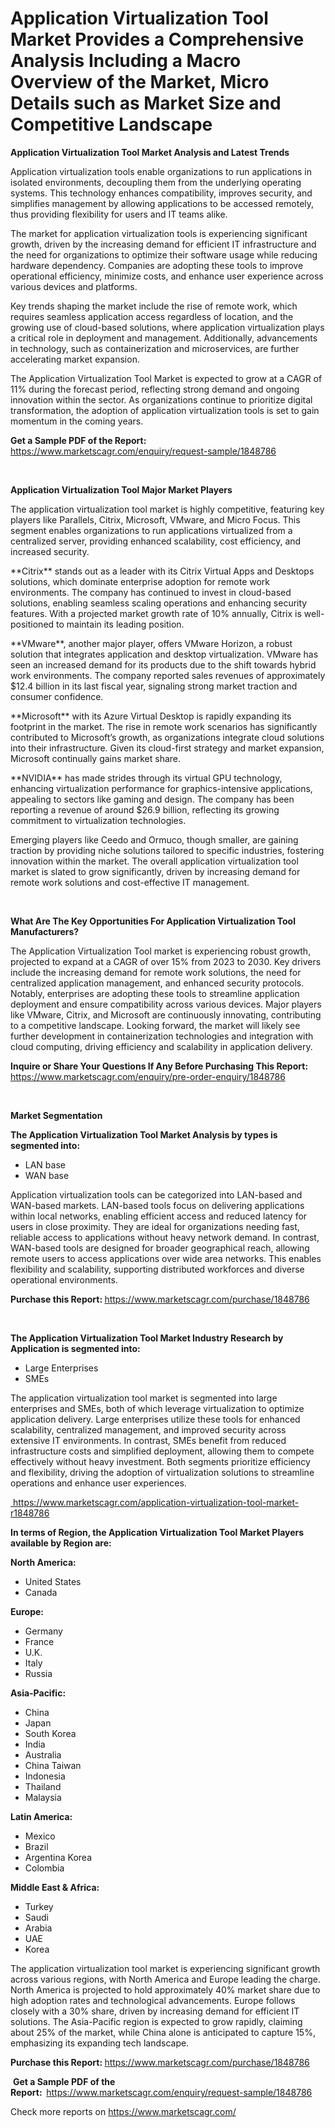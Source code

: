 <p><h1>Application Virtualization Tool Market Provides a Comprehensive Analysis Including a Macro Overview of the Market, Micro Details such as Market Size and Competitive Landscape</h1></p><p><strong>Application Virtualization Tool Market Analysis and Latest Trends</strong></p>
<p><p>Application virtualization tools enable organizations to run applications in isolated environments, decoupling them from the underlying operating systems. This technology enhances compatibility, improves security, and simplifies management by allowing applications to be accessed remotely, thus providing flexibility for users and IT teams alike.</p><p>The market for application virtualization tools is experiencing significant growth, driven by the increasing demand for efficient IT infrastructure and the need for organizations to optimize their software usage while reducing hardware dependency. Companies are adopting these tools to improve operational efficiency, minimize costs, and enhance user experience across various devices and platforms.</p><p>Key trends shaping the market include the rise of remote work, which requires seamless application access regardless of location, and the growing use of cloud-based solutions, where application virtualization plays a critical role in deployment and management. Additionally, advancements in technology, such as containerization and microservices, are further accelerating market expansion.</p><p>The Application Virtualization Tool Market is expected to grow at a CAGR of 11% during the forecast period, reflecting strong demand and ongoing innovation within the sector. As organizations continue to prioritize digital transformation, the adoption of application virtualization tools is set to gain momentum in the coming years.</p></p>
<p><strong>Get a Sample PDF of the Report:&nbsp;</strong> <a href="https://www.marketscagr.com/enquiry/request-sample/1848786?utm_campaign=2799&utm_medium=2&utm_source=Github&utm_content=ia&utm_term=11032025&utm_id=application-virtualization-tool">https://www.marketscagr.com/enquiry/request-sample/1848786</a></p>
<p>&nbsp;</p>
<p><strong>Application Virtualization Tool Major Market Players</strong></p>
<p><p>The application virtualization tool market is highly competitive, featuring key players like Parallels, Citrix, Microsoft, VMware, and Micro Focus. This segment enables organizations to run applications virtualized from a centralized server, providing enhanced scalability, cost efficiency, and increased security.</p><p>**Citrix** stands out as a leader with its Citrix Virtual Apps and Desktops solutions, which dominate enterprise adoption for remote work environments. The company has continued to invest in cloud-based solutions, enabling seamless scaling operations and enhancing security features. With a projected market growth rate of 10% annually, Citrix is well-positioned to maintain its leading position.</p><p>**VMware**, another major player, offers VMware Horizon, a robust solution that integrates application and desktop virtualization. VMware has seen an increased demand for its products due to the shift towards hybrid work environments. The company reported sales revenues of approximately $12.4 billion in its last fiscal year, signaling strong market traction and consumer confidence.</p><p>**Microsoft** with its Azure Virtual Desktop is rapidly expanding its footprint in the market. The rise in remote work scenarios has significantly contributed to Microsoft’s growth, as organizations integrate cloud solutions into their infrastructure. Given its cloud-first strategy and market expansion, Microsoft continually gains market share.</p><p>**NVIDIA** has made strides through its virtual GPU technology, enhancing virtualization performance for graphics-intensive applications, appealing to sectors like gaming and design. The company has been reporting a revenue of around $26.9 billion, reflecting its growing commitment to virtualization technologies.</p><p>Emerging players like Ceedo and Ormuco, though smaller, are gaining traction by providing niche solutions tailored to specific industries, fostering innovation within the market. The overall application virtualization tool market is slated to grow significantly, driven by increasing demand for remote work solutions and cost-effective IT management.</p></p>
<p>&nbsp;</p>
<p><strong>What Are The Key Opportunities For Application Virtualization Tool Manufacturers?</strong></p>
<p><p>The Application Virtualization Tool market is experiencing robust growth, projected to expand at a CAGR of over 15% from 2023 to 2030. Key drivers include the increasing demand for remote work solutions, the need for centralized application management, and enhanced security protocols. Notably, enterprises are adopting these tools to streamline application deployment and ensure compatibility across various devices. Major players like VMware, Citrix, and Microsoft are continuously innovating, contributing to a competitive landscape. Looking forward, the market will likely see further development in containerization technologies and integration with cloud computing, driving efficiency and scalability in application delivery.</p></p>
<p><strong>Inquire or Share Your Questions If Any Before Purchasing This Report:</strong> <a href="https://www.marketscagr.com/enquiry/pre-order-enquiry/1848786?utm_campaign=2799&utm_medium=2&utm_source=Github&utm_content=ia&utm_term=11032025&utm_id=application-virtualization-tool">https://www.marketscagr.com/enquiry/pre-order-enquiry/1848786</a></p>
<p>&nbsp;</p>
<p><strong>Market Segmentation</strong></p>
<p><strong>The Application Virtualization Tool Market Analysis by types is segmented into:</strong></p>
<p><ul><li>LAN base</li><li>WAN base</li></ul></p>
<p><p>Application virtualization tools can be categorized into LAN-based and WAN-based markets. LAN-based tools focus on delivering applications within local networks, enabling efficient access and reduced latency for users in close proximity. They are ideal for organizations needing fast, reliable access to applications without heavy network demand. In contrast, WAN-based tools are designed for broader geographical reach, allowing remote users to access applications over wide area networks. This enables flexibility and scalability, supporting distributed workforces and diverse operational environments.</p></p>
<p><strong>Purchase this Report:&nbsp;</strong><a href="https://www.marketscagr.com/purchase/1848786?utm_campaign=2799&utm_medium=2&utm_source=Github&utm_content=ia&utm_term=11032025&utm_id=application-virtualization-tool">https://www.marketscagr.com/purchase/1848786</a></p>
<p>&nbsp;</p>
<p><strong>The Application Virtualization Tool Market Industry Research by Application is segmented into:</strong></p>
<p><ul><li>Large Enterprises</li><li>SMEs</li></ul></p>
<p><p>The application virtualization tool market is segmented into large enterprises and SMEs, both of which leverage virtualization to optimize application delivery. Large enterprises utilize these tools for enhanced scalability, centralized management, and improved security across extensive IT environments. In contrast, SMEs benefit from reduced infrastructure costs and simplified deployment, allowing them to compete effectively without heavy investment. Both segments prioritize efficiency and flexibility, driving the adoption of virtualization solutions to streamline operations and enhance user experiences.</p></p>
<p><a href="https://www.marketscagr.com/application-virtualization-tool-market-r1848786?utm_campaign=2799&utm_medium=2&utm_source=Github&utm_content=ia&utm_term=11032025&utm_id=application-virtualization-tool">&nbsp;https://www.marketscagr.com/application-virtualization-tool-market-r1848786</a></p>
<p><strong>In terms of Region, the Application Virtualization Tool Market Players available by Region are:</strong></p>
<p>
    <p> <strong> North America: </strong>
        <ul>
            <li>United States</li>
            <li>Canada</li>
        </ul>
        </p> 
    <p> <strong> Europe: </strong>
        <ul>
            <li>Germany</li>
            <li>France</li>
            <li>U.K.</li>
            <li>Italy</li>
            <li>Russia</li>
        </ul>
        </p> 
    <p> <strong> Asia-Pacific: </strong>
        <ul>
            <li>China</li>
            <li>Japan</li>
            <li>South Korea</li>
            <li>India</li>
            <li>Australia</li>
            <li>China Taiwan</li>
            <li>Indonesia</li>
            <li>Thailand</li>
            <li>Malaysia</li>
        </ul>
        </p> 
    <p> <strong> Latin America: </strong>
        <ul>
            <li>Mexico</li>
            <li>Brazil</li>
            <li>Argentina Korea</li>
            <li>Colombia</li>
        </ul>
        </p> 
    <p> <strong> Middle East & Africa: </strong>
        <ul>
            <li>Turkey</li>
            <li>Saudi</li>
            <li>Arabia</li>
            <li>UAE</li>
            <li>Korea</li>
        </ul>
    </p>
    </p>
<p><p>The application virtualization tool market is experiencing significant growth across various regions, with North America and Europe leading the charge. North America is projected to hold approximately 40% market share due to high adoption rates and technological advancements. Europe follows closely with a 30% share, driven by increasing demand for efficient IT solutions. The Asia-Pacific region is expected to grow rapidly, claiming about 25% of the market, while China alone is anticipated to capture 15%, emphasizing its expanding tech landscape.</p></p>
<p><strong>Purchase this Report: </strong><a href="https://www.marketscagr.com/purchase/1848786?utm_campaign=2799&utm_medium=2&utm_source=Github&utm_content=ia&utm_term=11032025&utm_id=application-virtualization-tool">https://www.marketscagr.com/purchase/1848786</a></p>
<p>&nbsp;<strong>Get a Sample PDF of the Report:&nbsp;&nbsp;</strong><a href="https://www.marketscagr.com/enquiry/request-sample/1848786?utm_campaign=2799&utm_medium=2&utm_source=Github&utm_content=ia&utm_term=11032025&utm_id=application-virtualization-tool">https://www.marketscagr.com/enquiry/request-sample/1848786</a></p>
<p><strong></strong></p>
<p>Check more reports on <a href="https://www.marketscagr.com/?utm_campaign=2799&utm_medium=2&utm_source=Github&utm_content=ia&utm_term=11032025&utm_id=application-virtualization-tool">https://www.marketscagr.com/</a></p>